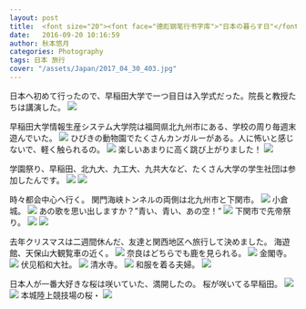 ```yaml
---
layout: post
title:  <font size="20"><font face="德彪钢笔行书字库">"日本の暮らす日"</font></font>
date:   2016-09-20 10:16:59
author: 秋本悠月
categories: Photography
tags: 日本 旅行
cover: "/assets/Japan/2017_04_30_403.jpg"
---
```

<font face="segoe script">日本へ初めて行ったので、早稲田大学で一つ目日は入学式だった。院長と教授たちは講演した。</font>
![](http://ouvr8irjy.bkt.clouddn.com/_DSC7715.jpg)


早稲田大学情報生産システム大学院は福岡県北九州市にある、学校の周り毎週末遊んでいた。
![](http://ouvr8irjy.bkt.clouddn.com/_DSC7833.jpg)
ひびきの動物園でたくさんカンガルーがある。人に怖いと感じないで、軽く触られるの。
![](http://ouvr8irjy.bkt.clouddn.com/_DSC8034.jpg)
楽しいあまりに高く跳び上がりました！
![](http://ouvr8irjy.bkt.clouddn.com/_DSC77871212121212.jpg)

学園祭り、早稲田、北九大、九工大、九共大など、たくさん大学の学生社団は参加したんです。
![](http://ouvr8irjy.bkt.clouddn.com/_DSC8126.jpg)
![](http://ouvr8irjy.bkt.clouddn.com/_DSC8204.jpg)

時々都会中心へ行く。
関門海峡トンネルの両側は北九州市と下関市。
![](http://ouvr8irjy.bkt.clouddn.com/_DSC7892-2.jpg)
小倉城。
![](http://ouvr8irjy.bkt.clouddn.com/_DSC7989-2.jpg)
あの歌を思い出しますか？”青い、青い、あの空！”
![](http://ouvr8irjy.bkt.clouddn.com/_DSC8007.jpg)
下関市で先帝祭り。
![](http://ouvr8irjy.bkt.clouddn.com/_DSC8957.jpg)
![](http://ouvr8irjy.bkt.clouddn.com/_DSC8892.jpg)


去年クリスマスは二週間休んだ、友達と関西地区へ旅行して決めました。
海遊館、天保山大観覧車の近く。
![](http://ouvr8irjy.bkt.clouddn.com/_DSC8210.jpg)
奈良はどちらでも鹿を見られる。
![](http://ouvr8irjy.bkt.clouddn.com/_DSC8355.jpg)
金閣寺。
![](http://ouvr8irjy.bkt.clouddn.com/_DSC8480-2.jpg)
伏见稻和大社。
![](http://ouvr8irjy.bkt.clouddn.com/_DSC8549.jpg)
清水寺。
![](http://ouvr8irjy.bkt.clouddn.com/_DSC8572.jpg)
和服を着る夫婦。
![](http://ouvr8irjy.bkt.clouddn.com/_DSC8587.jpg)


日本人が一番大好きな桜は咲いていた、満開したの。
桜が咲いてる早稲田。
![](http://ouvr8irjy.bkt.clouddn.com/_DSC8635.jpg)
![](http://ouvr8irjy.bkt.clouddn.com/_DSC8632.jpg)
本城陸上競技場の桜・
![](http://ouvr8irjy.bkt.clouddn.com/_DSC8653.jpg)